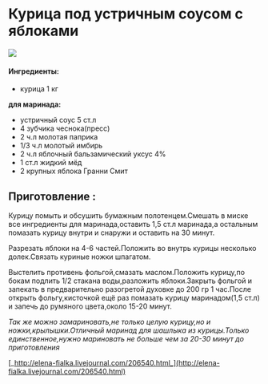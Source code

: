 # Курица под устричным соусом с яблоками

![](https://s-media-cache-ak0.pinimg.com/236x/7a/c0/df/7ac0df9967fc6086bb444bc4109f29f3.jpg)

#### Ингредиенты:

* курица 1 кг

**для маринада:** 

* устричный соус 5 ст.л
* 4 зубчика чеснока\(пресс\)
* 2 ч.л молотая паприка
* 1/3 ч.л молотый имбирь
* 2 ч.л яблочный бальзамический уксус 4%
* 1 ст.л жидкий мёд
* 2 крупных яблока Гранни Смит

## Приготовление :

Курицу помыть и обсушить бумажным полотенцем.Смешать в миске все ингредиенты для маринада,оставить 1,5 ст.л маринада,а остальным помазать курицу внутри и снаружи и оставить на 30 минут.

Разрезать яблоки на 4-6 частей.Положить во внутрь курицы несколько долек.Связать куриные ножки шпагатом.

Выстелить противень фольгой,смазать маслом.Положить курицу,по бокам подлить 1/2 стакана воды,разложить яблоки.Закрыть фольгой и запекать в предварительно разогретой духовке до 200 гр 1 час.После открыть фольгу,кисточкой ещё раз помазать курицу маринадом\(1,5 ст.л\) и запечь до румяного цвета,около 15-20 минут.

_Так же можно замариновать,не только целую курицу,но и ножки,крылышки.Отличный маринад для шашлыка из курицы.Только единственное,нужно мариновать не больше чем за 20-30 минут до приготовления_

[_http://elena-fialka.livejournal.com/206540.html_](http://elena-fialka.livejournal.com/206540.html)

